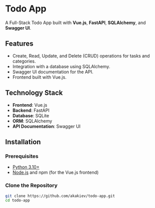 # Todo App

A Full-Stack Todo App built with **Vue.js**, **FastAPI**, **SQLAlchemy**, and **Swagger UI**.

## Features

- Create, Read, Update, and Delete (CRUD) operations for tasks and categories.
- Integration with a database using SQLAlchemy.
- Swagger UI documentation for the API.
- Frontend built with Vue.js.

## Technology Stack

- **Frontend**: Vue.js
- **Backend**: FastAPI
- **Database**: SQLite
- **ORM**: SQLAlchemy
- **API Documentation**: Swagger UI

## Installation

### Prerequisites

- [Python 3.10+](https://www.python.org/downloads/)
- [Node.js](https://nodejs.org/) and npm (for the Vue.js frontend)

### Clone the Repository

```bash
git clone https://github.com/akakiev/todo-app.git
cd todo-app


